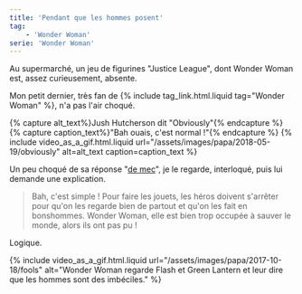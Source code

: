 ```yaml
---
title: 'Pendant que les hommes posent'
tag:
    - 'Wonder Woman'
serie: 'Wonder Woman'
---
```


Au supermarché, un jeu de figurines "Justice League", dont Wonder Woman est,
assez curieusement, absente.

<!-- more -->

Mon petit dernier, très fan de
{% include tag_link.html.liquid tag="Wonder Woman" %}, n'a pas l'air choqué.

{% capture alt_text%}Jush Hutcherson dit "Obviously"{% endcapture %}
{% capture caption_text%}"Bah ouais, c'est normal !"{% endcapture %}
{% include video_as_a_gif.html.liquid
url="/assets/images/papa/2018-05-19/obviously"
alt=alt_text
caption=caption_text
%}

Un peu choqué de sa réponse "[de mec](/notes/2017-10-comme-un-mec/)", je le
regarde, interloqué, puis lui demande une explication.

> Bah, c'est simple ! Pour faire les jouets, les héros doivent s'arrêter pour
> qu'on les regarde bien de partout et qu'on les fait en bonshommes. Wonder
> Woman, elle est bien trop occupée à sauver le monde, alors ils ont pas pu !

Logique.

{% include video_as_a_gif.html.liquid
url="/assets/images/papa/2017-10-18/fools"
alt="Wonder Woman regarde Flash et Green Lantern et leur dire que les hommes sont des imbéciles."
%}
